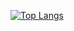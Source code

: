 [![Top Langs](https://github-readme-stats.vercel.app/api/top-langs/?username=McDaived&langs_count=8)](https://github.com/anuraghazra/github-readme-stats)
